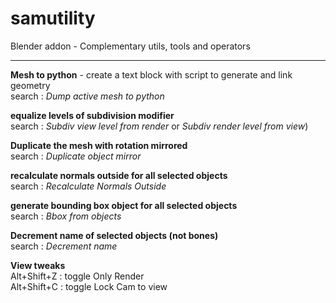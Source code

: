 # samutility
Blender addon - Complementary utils, tools and operators

---

**Mesh to python** - create a text block with script to generate and link geometry  
search : *Dump active mesh to python*

**equalize levels of subdivision modifier**  
search : *Subdiv view level from render* or *Subdiv render level from view*)

**Duplicate the mesh with rotation mirrored**  
search : *Duplicate object mirror*

**recalculate normals outside for all selected objects**  
search : *Recalculate Normals Outside*

**generate bounding box object for all selected objects**  
search : *Bbox from objects*

**Decrement name of selected objects (not bones)**  
search : *Decrement name*


**View tweaks**  
Alt+Shift+Z : toggle Only Render  
Alt+Shift+C : toggle Lock Cam to view
